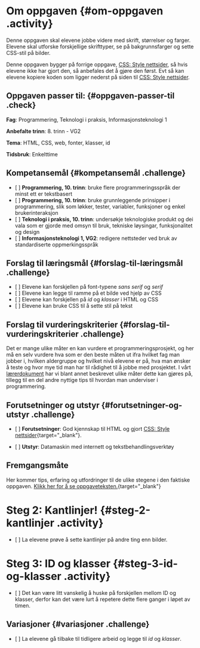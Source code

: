 # Om oppgaven {#om-oppgaven .activity}

Denne oppgaven skal elevene jobbe videre med skrift, størrelser og
farger. Elevene skal utforske forskjellige skrifttyper, se på
bakgrunnsfarger og sette CSS-stil på bilder.

Denne oppgaven bygger på forrige oppgave, [CSS: Style
nettsider](../style_nettsider/style_nettsider.html), så hvis elevene
ikke har gjort den, så anbefales det å gjøre den først. Evt så kan
elevene kopiere koden som ligger nederst på siden til [CSS: Style
nettsider](../style_nettsider/style_nettsider.html).

## Oppgaven passer til: {#oppgaven-passer-til .check}

**Fag**: Programmering, Teknologi i praksis, Informasjonsteknologi 1

**Anbefalte trinn**: 8. trinn - VG2

**Tema**: HTML, CSS, web, fonter, klasser, id

**Tidsbruk**: Enkelttime

## Kompetansemål {#kompetansemål .challenge}

-   \[ \] **Programmering, 10. trinn**: bruke flere programmeringsspråk
    der minst ett er tekstbasert
-   \[ \] **Programmering, 10. trinn**: bruke grunnleggende prinsipper i
    programmering, slik som løkker, tester, variabler, funksjoner og
    enkel brukerinteraksjon
-   \[ \] **Teknologi i praksis, 10. trinn**: undersøkje teknologiske
    produkt og dei vala som er gjorde med omsyn til bruk, tekniske
    løysingar, funksjonalitet og design
-   \[ \] **Informasjonsteknologi 1, VG2**: redigere nettsteder ved bruk
    av standardiserte oppmerkingsspråk

## Forslag til læringsmål {#forslag-til-læringsmål .challenge}

-   \[ \] Elevene kan forskjellen på font-typene *sans serif* og *serif*
-   \[ \] Elevene kan legge til ramme på et bilde ved hjelp av CSS
-   \[ \] Elevene kan forskjellen på *id* og *klasser* i HTML og CSS
-   \[ \] Elevene kan bruke CSS til å sette stil på tekst

## Forslag til vurderingskriterier {#forslag-til-vurderingskriterier .challenge}

Det er mange ulike måter en kan vurdere et programmeringsprosjekt, og
her må en selv vurdere hva som er den beste måten ut ifra hvilket fag
man jobber i, hvilken aldergruppe og hvilket nivå elevene er på, hva man
ønsker å teste og hvor mye tid man har til rådighet til å jobbe med
prosjektet. I vårt
[lærerdokument](../../pages/hvordan_bruke_lærerveiledning.html) har vi
blant annet beskrevet ulike måter dette kan gjøres på, tillegg til en
del andre nyttige tips til hvordan man underviser i programmering.

## Forutsetninger og utstyr {#forutsetninger-og-utstyr .challenge}

-   \[ \] **Forutsetninger**: God kjennskap til HTML og gjort [CSS:
    Style
    nettsider](../style_nettsider/style_nettsider.html){target="_blank"}.

-   \[ \] **Utstyr**: Datamaskin med internett og
    tekstbehandlingsverktøy

## Fremgangsmåte

Her kommer tips, erfaring og utfordringer til de ulike stegene i den
faktiske oppgaven. [Klikk her for å se
oppgaveteksten.](../tekststil/tekststil.html){target="_blank"}

# Steg 2: Kantlinjer! {#steg-2-kantlinjer .activity}

-   \[ \] La elevene prøve å sette kantlinjer på andre ting enn bilder.

# Steg 3: ID og klasser {#steg-3-id-og-klasser .activity}

-   \[ \] Det kan være litt vanskelig å huske på forskjellen mellom ID
    og klasser, derfor kan det være lurt å repetere dette flere ganger i
    løpet av timen.

## Variasjoner {#variasjoner .challenge}

-   \[ \] La elevene gå tilbake til tidligere arbeid og legge til *id*
    og *klasser*.

